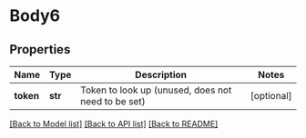 # Body6

## Properties
Name | Type | Description | Notes
------------ | ------------- | ------------- | -------------
**token** | **str** | Token to look up (unused, does not need to be set) | [optional] 

[[Back to Model list]](../README.md#documentation-for-models) [[Back to API list]](../README.md#documentation-for-api-endpoints) [[Back to README]](../README.md)

